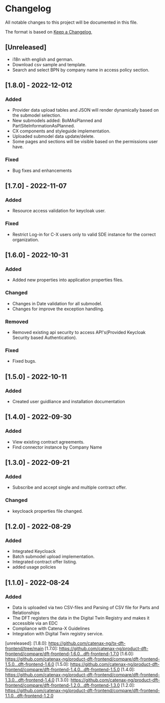 # Changelog

All notable changes to this project will be documented in this file.

The format is based on [Keep a Changelog](https://keepachangelog.com/en/1.0.0/),

## [Unreleased]
- i18n with english and german.
- Download csv sample and template.
- Search and select BPN by company name in access policy section.

## [1.8.0] - 2022-12-012

### Added

- Provider data upload tables and JSON will render dynamically based on the submodel selection.
- New submodels added: BoMAsPlanned and PartSiteInformationAsPlanned.
- CX components and styleguide implementation.
- Uploaded submodel data update/delete.
- Some pages and sections will be visible based on the permissions user have.

### Fixed

- Bug fixes and enhancements

## [1.7.0] - 2022-11-07

### Added

- Resource access validation for keycloak user.

### Fixed

- Restrict Log-in for C-X users only to valid SDE instance for the correct organization.

## [1.6.0] - 2022-10-31

### Added

- Added new properties into application properties files.

### Changed

- Changes in Date validation for all submodel.
- Changes for improve the exception handling.

### Removed

- Removed existing api security to access API's(Provided Keycloak Security based Authentication).

### Fixed

- Fixed bugs.

## [1.5.0] - 2022-10-11

### Added

- Created user guidliance and installation documentation

## [1.4.0] - 2022-09-30

### Added

- View existing contract agreements.
- Find connector instance by Company Name

## [1.3.0] - 2022-09-21

### Added

- Subscribe and accept single and multiple contract offer.

### Changed

- keycloack properties file changed.

## [1.2.0] - 2022-08-29

### Added

- Integrated Keycloack
- Batch submodel upload implementation.
- Integrated contract offer listing.
- added usage policies

## [1.1.0] - 2022-08-24

### Added

- Data is uploaded via two CSV-files and Parsing of CSV file for Parts and Relationships
- The DFT registers the data in the Digital Twin Registry and makes it accessible via an EDC
- Compliance with Catena-X Guidelines
- Integration with Digital Twin registry service.

[unreleased]:
[1.8.0]: https://github.com/catenax-ng/tx-dft-frontend/tree/main
[1.7.0]: https://github.com/catenax-ng/product-dft-frontend/compare/dft-frontend-1.6.0...dft-frontend-1.7.0
[1.6.0]: https://github.com/catenax-ng/product-dft-frontend/compare/dft-frontend-1.5.0...dft-frontend-1.6.0
[1.5.0]: https://github.com/catenax-ng/product-dft-frontend/compare/dft-frontend-1.4.0...dft-frontend-1.5.0
[1.4.0]: https://github.com/catenax-ng/product-dft-frontend/compare/dft-frontend-1.3.0...dft-frontend-1.4.0
[1.3.0]: https://github.com/catenax-ng/product-dft-frontend/compare/dft-frontend-1.2.0...dft-frontend-1.3.0
[1.2.0]: https://github.com/catenax-ng/product-dft-frontend/compare/dft-frontend-1.1.0...dft-frontend-1.2.0
